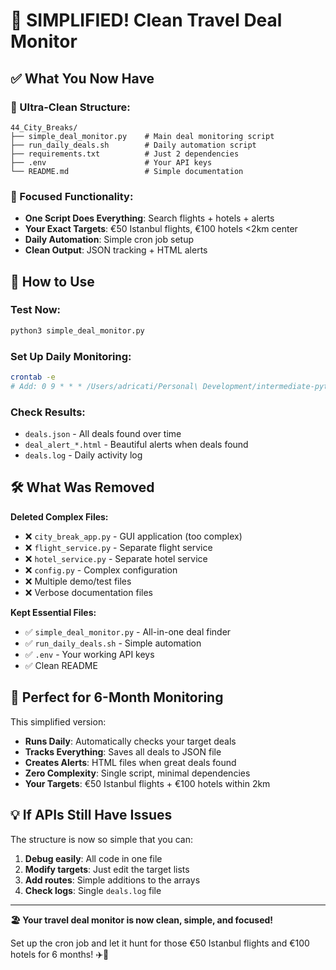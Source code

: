 # 🎉 SIMPLIFIED! Clean Travel Deal Monitor

## ✅ **What You Now Have**

### **📁 Ultra-Clean Structure:**
```
44_City_Breaks/
├── simple_deal_monitor.py    # Main deal monitoring script
├── run_daily_deals.sh        # Daily automation script  
├── requirements.txt          # Just 2 dependencies
├── .env                      # Your API keys
└── README.md                 # Simple documentation
```

### **🎯 Focused Functionality:**
- **One Script Does Everything**: Search flights + hotels + alerts
- **Your Exact Targets**: €50 Istanbul flights, €100 hotels <2km center
- **Daily Automation**: Simple cron job setup
- **Clean Output**: JSON tracking + HTML alerts

## 🚀 **How to Use**

### **Test Now:**
```bash
python3 simple_deal_monitor.py
```

### **Set Up Daily Monitoring:**
```bash
crontab -e
# Add: 0 9 * * * /Users/adricati/Personal\ Development/intermediate-python-projects/44_City_Breaks/run_daily_deals.sh
```

### **Check Results:**
- `deals.json` - All deals found over time
- `deal_alert_*.html` - Beautiful alerts when deals found
- `deals.log` - Daily activity log

## 🛠️ **What Was Removed**

**Deleted Complex Files:**
- ❌ `city_break_app.py` - GUI application (too complex)
- ❌ `flight_service.py` - Separate flight service
- ❌ `hotel_service.py` - Separate hotel service  
- ❌ `config.py` - Complex configuration
- ❌ Multiple demo/test files
- ❌ Verbose documentation files

**Kept Essential Files:**
- ✅ `simple_deal_monitor.py` - All-in-one deal finder
- ✅ `run_daily_deals.sh` - Simple automation
- ✅ `.env` - Your working API keys
- ✅ Clean README

## 🎯 **Perfect for 6-Month Monitoring**

This simplified version:
- **Runs Daily**: Automatically checks your target deals
- **Tracks Everything**: Saves all deals to JSON file
- **Creates Alerts**: HTML files when great deals found
- **Zero Complexity**: Single script, minimal dependencies
- **Your Targets**: €50 Istanbul flights + €100 hotels within 2km

## 💡 **If APIs Still Have Issues**

The structure is now so simple that you can:
1. **Debug easily**: All code in one file
2. **Modify targets**: Just edit the target lists
3. **Add routes**: Simple additions to the arrays
4. **Check logs**: Single `deals.log` file

---

**🏖️ Your travel deal monitor is now clean, simple, and focused!**

Set up the cron job and let it hunt for those €50 Istanbul flights and €100 hotels for 6 months! ✈️🏨